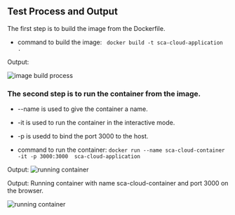 ## Test Process and Output 
 The first step is to build the image from the Dockerfile.

- command to build the image: ``` docker build -t sca-cloud-application .```

Output:

![image build process ](https://i.imgur.com/DgfDH81.png)

### The second step is to run the container from the image.
 -  --name is used to give the container a name.
 -  -it is used to run the container in the interactive mode.
 -   -p is usedd to bind the port 3000 to the host.
 
  - command to run the container: ```docker run --name sca-cloud-container -it -p 3000:3000  sca-cloud-application```

Output:
![running container  ](https://i.imgur.com/HQh10Cl.png)

Output:
 Running container with name sca-cloud-container and port 3000 on the browser.
 
![running container  ](https://i.imgur.com/rfKuhwA.png)